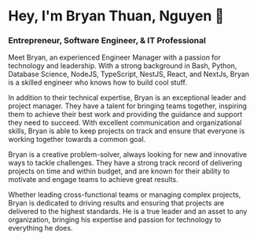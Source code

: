 # Hey, I'm Bryan Thuan, Nguyen 👋

### Entrepreneur, Software Engineer, & IT Professional

Meet Bryan, an experienced Engineer Manager with a passion for technology and leadership. With a strong background in Bash, Python, Database Science, NodeJS, TypeScript, NestJS, React, and NextJs, Bryan is a skilled engineer who knows how to build cool stuff.

In addition to their technical expertise, Bryan is an exceptional leader and project manager. They have a talent for bringing teams together, inspiring them to achieve their best work and providing the guidance and support they need to succeed. With excellent communication and organizational skills, Bryan is able to keep projects on track and ensure that everyone is working together towards a common goal.

Bryan is a creative problem-solver, always looking for new and innovative ways to tackle challenges. They have a strong track record of delivering projects on time and within budget, and are known for their ability to motivate and engage teams to achieve great results.

Whether leading cross-functional teams or managing complex projects, Bryan is dedicated to driving results and ensuring that projects are delivered to the highest standards. He is a true leader and an asset to any organization, bringing his expertise and passion for technology to everything he does.
